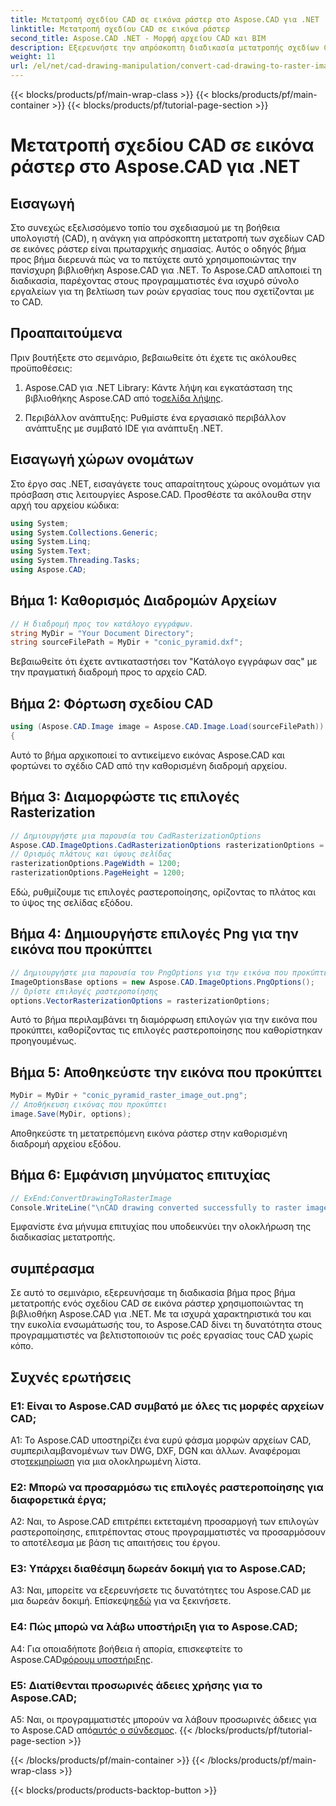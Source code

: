 ```yaml
---
title: Μετατροπή σχεδίου CAD σε εικόνα ράστερ στο Aspose.CAD για .NET
linktitle: Μετατροπή σχεδίου CAD σε εικόνα ράστερ
second_title: Aspose.CAD .NET - Μορφή αρχείου CAD και BIM
description: Εξερευνήστε την απρόσκοπτη διαδικασία μετατροπής σχεδίων CAD σε εικόνες ράστερ στο .NET με το Aspose.CAD. Ξεκλειδώστε αποτελεσματικές ροές εργασίας και βελτιώστε τα έργα σας CAD χωρίς κόπο.
weight: 11
url: /el/net/cad-drawing-manipulation/convert-cad-drawing-to-raster-image/
---
```


{{< blocks/products/pf/main-wrap-class >}}
{{< blocks/products/pf/main-container >}}
{{< blocks/products/pf/tutorial-page-section >}}

# Μετατροπή σχεδίου CAD σε εικόνα ράστερ στο Aspose.CAD για .NET

## Εισαγωγή

Στο συνεχώς εξελισσόμενο τοπίο του σχεδιασμού με τη βοήθεια υπολογιστή (CAD), η ανάγκη για απρόσκοπτη μετατροπή των σχεδίων CAD σε εικόνες ράστερ είναι πρωταρχικής σημασίας. Αυτός ο οδηγός βήμα προς βήμα διερευνά πώς να το πετύχετε αυτό χρησιμοποιώντας την πανίσχυρη βιβλιοθήκη Aspose.CAD για .NET. Το Aspose.CAD απλοποιεί τη διαδικασία, παρέχοντας στους προγραμματιστές ένα ισχυρό σύνολο εργαλείων για τη βελτίωση των ροών εργασίας τους που σχετίζονται με το CAD.

## Προαπαιτούμενα

Πριν βουτήξετε στο σεμινάριο, βεβαιωθείτε ότι έχετε τις ακόλουθες προϋποθέσεις:

1.  Aspose.CAD για .NET Library: Κάντε λήψη και εγκατάσταση της βιβλιοθήκης Aspose.CAD από το[σελίδα λήψης](https://releases.aspose.com/cad/net/).

2. Περιβάλλον ανάπτυξης: Ρυθμίστε ένα εργασιακό περιβάλλον ανάπτυξης με συμβατό IDE για ανάπτυξη .NET.

## Εισαγωγή χώρων ονομάτων

Στο έργο σας .NET, εισαγάγετε τους απαραίτητους χώρους ονομάτων για πρόσβαση στις λειτουργίες Aspose.CAD. Προσθέστε τα ακόλουθα στην αρχή του αρχείου κώδικα:

```csharp
using System;
using System.Collections.Generic;
using System.Linq;
using System.Text;
using System.Threading.Tasks;
using Aspose.CAD;
```

## Βήμα 1: Καθορισμός Διαδρομών Αρχείων

```csharp
// Η διαδρομή προς τον κατάλογο εγγράφων.
string MyDir = "Your Document Directory";
string sourceFilePath = MyDir + "conic_pyramid.dxf";
```

Βεβαιωθείτε ότι έχετε αντικαταστήσει τον "Κατάλογο εγγράφων σας" με την πραγματική διαδρομή προς το αρχείο CAD.

## Βήμα 2: Φόρτωση σχεδίου CAD

```csharp
using (Aspose.CAD.Image image = Aspose.CAD.Image.Load(sourceFilePath))
{
```

Αυτό το βήμα αρχικοποιεί το αντικείμενο εικόνας Aspose.CAD και φορτώνει το σχέδιο CAD από την καθορισμένη διαδρομή αρχείου.

## Βήμα 3: Διαμορφώστε τις επιλογές Rasterization

```csharp
// Δημιουργήστε μια παρουσία του CadRasterizationOptions
Aspose.CAD.ImageOptions.CadRasterizationOptions rasterizationOptions = new Aspose.CAD.ImageOptions.CadRasterizationOptions();
// Ορισμός πλάτους και ύψους σελίδας
rasterizationOptions.PageWidth = 1200;
rasterizationOptions.PageHeight = 1200;
```

Εδώ, ρυθμίζουμε τις επιλογές ραστεροποίησης, ορίζοντας το πλάτος και το ύψος της σελίδας εξόδου.

## Βήμα 4: Δημιουργήστε επιλογές Png για την εικόνα που προκύπτει

```csharp
// Δημιουργήστε μια παρουσία του PngOptions για την εικόνα που προκύπτει
ImageOptionsBase options = new Aspose.CAD.ImageOptions.PngOptions();
// Ορίστε επιλογές ραστεροποίησης
options.VectorRasterizationOptions = rasterizationOptions;
```

Αυτό το βήμα περιλαμβάνει τη διαμόρφωση επιλογών για την εικόνα που προκύπτει, καθορίζοντας τις επιλογές ραστεροποίησης που καθορίστηκαν προηγουμένως.

## Βήμα 5: Αποθηκεύστε την εικόνα που προκύπτει

```csharp
MyDir = MyDir + "conic_pyramid_raster_image_out.png";
// Αποθήκευση εικόνας που προκύπτει
image.Save(MyDir, options);
```

Αποθηκεύστε τη μετατρεπόμενη εικόνα ράστερ στην καθορισμένη διαδρομή αρχείου εξόδου.

## Βήμα 6: Εμφάνιση μηνύματος επιτυχίας

```csharp
// ExEnd:ConvertDrawingToRasterImage
Console.WriteLine("\nCAD drawing converted successfully to raster image format.\nFile saved at " + MyDir);
```

Εμφανίστε ένα μήνυμα επιτυχίας που υποδεικνύει την ολοκλήρωση της διαδικασίας μετατροπής.

## συμπέρασμα

Σε αυτό το σεμινάριο, εξερευνήσαμε τη διαδικασία βήμα προς βήμα μετατροπής ενός σχεδίου CAD σε εικόνα ράστερ χρησιμοποιώντας τη βιβλιοθήκη Aspose.CAD για .NET. Με τα ισχυρά χαρακτηριστικά του και την ευκολία ενσωμάτωσής του, το Aspose.CAD δίνει τη δυνατότητα στους προγραμματιστές να βελτιστοποιούν τις ροές εργασίας τους CAD χωρίς κόπο.

## Συχνές ερωτήσεις

### Ε1: Είναι το Aspose.CAD συμβατό με όλες τις μορφές αρχείων CAD;

A1: Το Aspose.CAD υποστηρίζει ένα ευρύ φάσμα μορφών αρχείων CAD, συμπεριλαμβανομένων των DWG, DXF, DGN και άλλων. Αναφέρομαι στο[τεκμηρίωση](https://reference.aspose.com/cad/net/) για μια ολοκληρωμένη λίστα.

### Ε2: Μπορώ να προσαρμόσω τις επιλογές ραστεροποίησης για διαφορετικά έργα;

A2: Ναι, το Aspose.CAD επιτρέπει εκτεταμένη προσαρμογή των επιλογών ραστεροποίησης, επιτρέποντας στους προγραμματιστές να προσαρμόσουν το αποτέλεσμα με βάση τις απαιτήσεις του έργου.

### Ε3: Υπάρχει διαθέσιμη δωρεάν δοκιμή για το Aspose.CAD;

 A3: Ναι, μπορείτε να εξερευνήσετε τις δυνατότητες του Aspose.CAD με μια δωρεάν δοκιμή. Επίσκεψη[εδώ](https://releases.aspose.com/) για να ξεκινήσετε.

### Ε4: Πώς μπορώ να λάβω υποστήριξη για το Aspose.CAD;

 A4: Για οποιαδήποτε βοήθεια ή απορία, επισκεφτείτε το Aspose.CAD[φόρουμ υποστήριξης](https://forum.aspose.com/c/cad/19).

### Ε5: Διατίθενται προσωρινές άδειες χρήσης για το Aspose.CAD;
 
 A5: Ναι, οι προγραμματιστές μπορούν να λάβουν προσωρινές άδειες για το Aspose.CAD από[αυτός ο σύνδεσμος](https://purchase.aspose.com/temporary-license/).
{{< /blocks/products/pf/tutorial-page-section >}}

{{< /blocks/products/pf/main-container >}}
{{< /blocks/products/pf/main-wrap-class >}}

{{< blocks/products/products-backtop-button >}}
